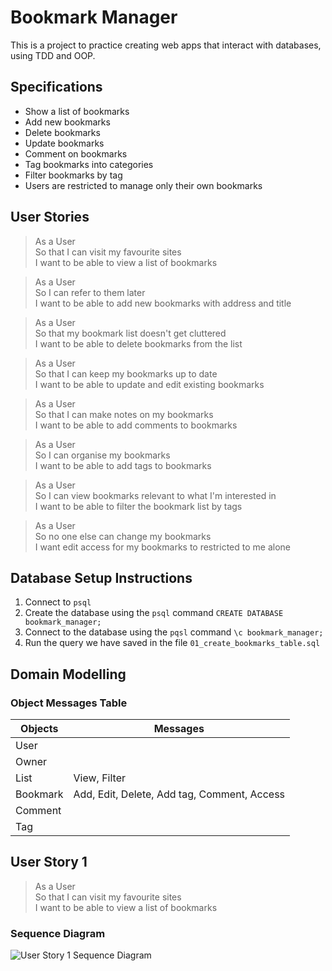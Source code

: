 # Bookmark Manager

This is a project to practice creating web apps that interact with databases, using TDD and OOP.

## Specifications

- Show a list of bookmarks
- Add new bookmarks
- Delete bookmarks
- Update bookmarks
- Comment on bookmarks
- Tag bookmarks into categories
- Filter bookmarks by tag
- Users are restricted to manage only their own bookmarks

## User Stories

> As a User  
> So that I can visit my favourite sites  
> I want to be able to view a list of bookmarks

> As a User  
> So I can refer to them later  
> I want to be able to add new bookmarks with address and title

> As a User  
> So that my bookmark list doesn't get cluttered  
> I want to be able to delete bookmarks from the list

> As a User  
> So that I can keep my bookmarks up to date  
> I want to be able to update and edit existing bookmarks

> As a User  
> So that I can make notes on my bookmarks  
> I want to be able to add comments to bookmarks

> As a User  
> So I can organise my bookmarks  
> I want to be able to add tags to bookmarks

> As a User  
> So I can view bookmarks relevant to what I'm interested in  
> I want to be able to filter the bookmark list by tags

> As a User  
> So no one else can change my bookmarks  
> I want edit access for my bookmarks to restricted to me alone

## Database Setup Instructions

1. Connect to `psql`
2. Create the database using the `psql` command `CREATE DATABASE bookmark_manager;`
3. Connect to the database using the `pqsl` command `\c bookmark_manager;`
4. Run the query we have saved in the file `01_create_bookmarks_table.sql`

## Domain Modelling

### Object Messages Table

| Objects  | Messages                                    |
| -------- | ------------------------------------------- |
| User     |                                             |
| Owner    |                                             |
| List     | View, Filter                                |
| Bookmark | Add, Edit, Delete, Add tag, Comment, Access |
| Comment  |                                             |
| Tag      |                                             |

## User Story 1

> As a User  
> So that I can visit my favourite sites  
> I want to be able to view a list of bookmarks

### Sequence Diagram

![User Story 1 Sequence Diagram][User Story 1 Sequence Diagram]

<!--  Links -->

[User Story 1 Sequence Diagram]: https://mermaid.ink/img/eyJjb2RlIjoic2VxdWVuY2VEaWFncmFtXG5cdCBDbGllbnQtPj5Db250cm9sbGVyOiBIVFRQIEdFVCByZXF1ZXN0XG5cdCBDb250cm9sbGVyLT4-TW9kZWw6IGdpdmUgbWUgYWxsIGJvb2ttYXJrc1xuXHQgTW9kZWwtPj5Db250cm9sbGVyOiByZXR1cm5zIGFsbCBib29rbWFya3Ncblx0IENvbnRyb2xsZXItPj5WaWV3OiBlbWJlZCBib29rbWFya3Ncblx0IFZpZXctPj5Db250cm9sbGVyOiBodG1sXG5cdCBDb250cm9sbGVyLT4-Q2xpZW50OiBIVFRQIFJlc3BvbnNlXG5cdCIsIm1lcm1haWQiOnsidGhlbWUiOiJkZWZhdWx0In0sInVwZGF0ZUVkaXRvciI6ZmFsc2V9